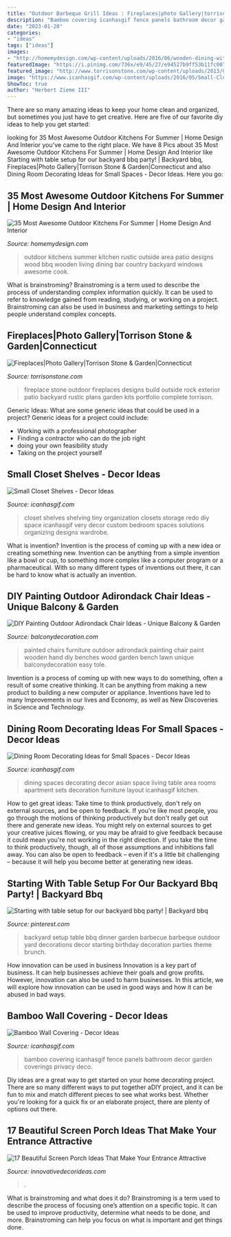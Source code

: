 ```yaml
---
title: "Outdoor Barbeque Grill Ideas : Fireplaces|photo Gallery|torrison Stone &amp; Garden|connecticut"
description: "Bamboo covering icanhasgif fence panels bathroom decor garden coverings privacy deco"
date: "2023-01-20"
categories:
- "ideas"
tags: ["ideas"]
images:
- "http://homemydesign.com/wp-content/uploads/2016/06/wooden-dining-with-outdoor-kitchen.jpg"
featuredImage: "https://i.pinimg.com/736x/e9/45/27/e94527b9ff53b11fc007a1e8cf257ebd--backyard-brunch-decor-backyard-party-setup.jpg"
featured_image: "http://www.torrisonstone.com/wp-content/uploads/2013/04/Torrison-Stone-FIreplace-1.jpg"
image: "https://www.icanhasgif.com/wp-content/uploads/2016/05/Small-Closet-Shelves.jpg"
ShowToc: true
author: "Herbert Zieme III"
---
```



There are so many amazing ideas to keep your home clean and organized, but sometimes you just have to get creative. Here are five of our favorite diy ideas to help you get started: 

	

		
looking for 35 Most Awesome Outdoor Kitchens For Summer | Home Design And Interior you've came to the right place. We have 8 Pics about 35 Most Awesome Outdoor Kitchens For Summer | Home Design And Interior like Starting with table setup for our backyard bbq party! | Backyard bbq, Fireplaces|Photo Gallery|Torrison Stone &amp; Garden|Connecticut and also Dining Room Decorating Ideas for Small Spaces - Decor Ideas. Here you go:
		
    
## 35 Most Awesome Outdoor Kitchens For Summer | Home Design And Interior

<img loading=lazy src="http://homemydesign.com/wp-content/uploads/2016/06/wooden-dining-with-outdoor-kitchen.jpg" onerror="this.onerror=null;this.src='https://tse2.mm.bing.net/th?id=OIP.JnZJHAS4WiNBh718uj3-hwHaLH&amp;pid=15.1';" alt="35 Most Awesome Outdoor Kitchens For Summer | Home Design And Interior">

_Source: homemydesign.com_

>outdoor kitchens summer kitchen rustic outside area patio designs wood bbq wooden living dining bar country backyard windows awesome cook. 

	

What is brainstroming?
Brainstroming is a term used to describe the process of understanding complex information quickly. It can be used to refer to knowledge gained from reading, studying, or working on a project. Brainstroming can also be used in business and marketing settings to help people understand complex concepts.

    
## Fireplaces|Photo Gallery|Torrison Stone &amp; Garden|Connecticut

<img loading=lazy src="http://www.torrisonstone.com/wp-content/uploads/2013/04/Torrison-Stone-FIreplace-1.jpg" onerror="this.onerror=null;this.src='https://tse4.mm.bing.net/th?id=OIP.Nzn7aYkxjAmK7MO9uvErrQHaLE&amp;pid=15.1';" alt="Fireplaces|Photo Gallery|Torrison Stone &amp; Garden|Connecticut">

_Source: torrisonstone.com_

>fireplace stone outdoor fireplaces designs build outside rock exterior patio backyard rustic plans garden kits portfolio complete torrison. 

	

Generic Ideas: What are some generic ideas that could be used in a project?
Generic ideas for a project could include: 
- Working with a professional photographer 
- Finding a contractor who can do the job right 
- doing your own feasibility study 
- Taking on the project yourself

    
## Small Closet Shelves - Decor Ideas

<img loading=lazy src="https://www.icanhasgif.com/wp-content/uploads/2016/05/Small-Closet-Shelves.jpg" onerror="this.onerror=null;this.src='https://tse2.mm.bing.net/th?id=OIP.4aG2Q4Y31ldIpBOs1sY1rwHaJ6&amp;pid=15.1';" alt="Small Closet Shelves - Decor Ideas">

_Source: icanhasgif.com_

>closet shelves shelving tiny organization closets storage redo diy space icanhasgif very decor custom bedroom spaces solutions organizing designs wardrobe. 

	

What is invention?
Invention is the process of coming up with a new idea or creating something new. Invention can be anything from a simple invention like a bowl or cup, to something more complex like a computer program or a pharmaceutical. With so many different types of inventions out there, it can be hard to know what is actually an invention.

    
## DIY Painting Outdoor Adirondack Chair Ideas - Unique Balcony &amp; Garden

<img loading=lazy src="https://www.balconydecoration.com/wp-content/uploads/2019/08/Painted-Adirondack-Chairs-40.jpg" onerror="this.onerror=null;this.src='https://tse4.mm.bing.net/th?id=OIP.rE6WIuIpTdcJ7JbAgvewDAHaLK&amp;pid=15.1';" alt="DIY Painting Outdoor Adirondack Chair Ideas - Unique Balcony &amp; Garden">

_Source: balconydecoration.com_

>painted chairs furniture outdoor adirondack painting chair paint wooden hand diy benches wood garden bench lawn unique balconydecoration easy tole. 

	

Invention is a process of coming up with new ways to do something, often a result of some creative thinking. It can be anything from making a new product to building a new computer or appliance. Inventions have led to many Improvements in our lives and Economy, as well as New Discoveries in Science and Technology.

    
## Dining Room Decorating Ideas For Small Spaces - Decor Ideas

<img loading=lazy src="https://www.icanhasgif.com/wp-content/uploads/2016/05/Dining-Room-Decorating-Ideas-for-Small-Spaces.jpg" onerror="this.onerror=null;this.src='https://tse2.mm.bing.net/th?id=OIP.wPM_RWbxbDrkpKb2QVv_QgHaJ4&amp;pid=15.1';" alt="Dining Room Decorating Ideas for Small Spaces - Decor Ideas">

_Source: icanhasgif.com_

>dining spaces decorating decor asian space living table area rooms apartment sets decoration furniture layout icanhasgif kitchen. 

	

How to get great ideas: Take time to think productively, don't rely on external sources, and be open to feedback.
If you're like most people, you go through the motions of thinking productively but don't really get out there and generate new ideas. You might rely on external sources to get your creative juices flowing, or you may be afraid to give feedback because it could mean you're not working in the right direction. If you take the time to think productively, though, all of those assumptions and inhibitions fall away. You can also be open to feedback – even if it's a little bit challenging – because it will help you become better at generating new ideas.

    
## Starting With Table Setup For Our Backyard Bbq Party! | Backyard Bbq

<img loading=lazy src="https://i.pinimg.com/736x/e9/45/27/e94527b9ff53b11fc007a1e8cf257ebd--backyard-brunch-decor-backyard-party-setup.jpg" onerror="this.onerror=null;this.src='https://tse4.mm.bing.net/th?id=OIP.ibDezy_LzWPOCkyhCKn__wHaNK&amp;pid=15.1';" alt="Starting with table setup for our backyard bbq party! | Backyard bbq">

_Source: pinterest.com_

>backyard setup table bbq dinner garden barbecue barbeque outdoor yard decorations decor starting birthday decoration parties theme brunch. 

	

How innovation can be used in business
Innovation is a key part of business. It can help businesses achieve their goals and grow profits. However, innovation can also be used to harm businesses. In this article, we will explore how innovation can be used in good ways and how it can be abused in bad ways.

    
## Bamboo Wall Covering - Decor Ideas

<img loading=lazy src="https://www.icanhasgif.com/wp-content/uploads/2015/12/Bamboo-Wall-Covering-1024x768.jpg" onerror="this.onerror=null;this.src='https://tse4.mm.bing.net/th?id=OIP.ydvHt-zB5hiiTbjUyqeHJwHaFj&amp;pid=15.1';" alt="Bamboo Wall Covering - Decor Ideas">

_Source: icanhasgif.com_

>bamboo covering icanhasgif fence panels bathroom decor garden coverings privacy deco. 

	

Diy ideas are a great way to get started on your home decorating project. There are so many different ways to put together aDIY project, and it can be fun to mix and match different pieces to see what works best. Whether you're looking for a quick fix or an elaborate project, there are plenty of options out there.

    
## 17 Beautiful Screen Porch Ideas That Make Your Entrance Attractive

<img loading=lazy src="https://innovativedecorideas.com/wp-content/uploads/2020/05/screen-porch-ideas18-e1589941604155.jpg" onerror="this.onerror=null;this.src='https://tse1.mm.bing.net/th?id=OIP.5U5PvlOJnOPOfjj6KzIpxAHaLH&amp;pid=15.1';" alt="17 Beautiful Screen Porch Ideas That Make Your Entrance Attractive">

_Source: innovativedecorideas.com_

>. 

	

What is brainstroming and what does it do?
Brainstroming is a term used to describe the process of focusing one’s attention on a specific topic. It can be used to improve productivity, determine what needs to be done, and more. Brainstroming can help you focus on what is important and get things done.

